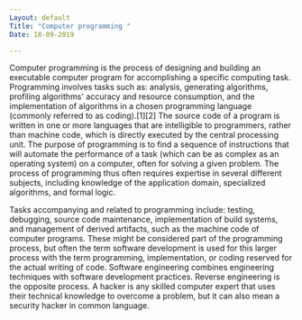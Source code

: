 ```yaml
---
Layout: default
Title: "Computer programming "
Date: 18-09-2019

---
```


Computer programming is the process of designing and building an executable computer program for accomplishing a specific computing task. Programming involves tasks such as: analysis, generating algorithms, profiling algorithms' accuracy and resource consumption, and the implementation of algorithms in a chosen programming language (commonly referred to as coding).[1][2] The source code of a program is written in one or more languages that are intelligible to programmers, rather than machine code, which is directly executed by the central processing unit. The purpose of programming is to find a sequence of instructions that will automate the performance of a task (which can be as complex as an operating system) on a computer, often for solving a given problem. The process of programming thus often requires expertise in several different subjects, including knowledge of the application domain, specialized algorithms, and formal logic.

Tasks accompanying and related to programming include: testing, debugging, source code maintenance, implementation of build systems, and management of derived artifacts, such as the machine code of computer programs. These might be considered part of the programming process, but often the term software development is used for this larger process with the term programming, implementation, or coding reserved for the actual writing of code. Software engineering combines engineering techniques with software development practices. Reverse engineering is the opposite process. A hacker is any skilled computer expert that uses their technical knowledge to overcome a problem, but it can also mean a security hacker in common language.